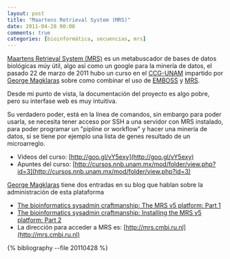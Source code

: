 ```yaml
---
layout: post
title: "Maartens Retrieval System (MRS)"
date: 2011-04-28 00:00
comments: true
categories: [bioinformática, secuencias, mrs]
---
```


[Maartens Retrieval System (MRS)](http://mrs.cmbi.ru.nl)  es un metabuscador de bases de datos biológicas múy útil, algo así como un google para la minería de datos, el pasado 22 de marzo de 2011 hubo un curso en el [CCG-UNAM](http://www.ccg.unam.mx) impartido por [George Magklaras](http://folk.uio.no/georgios/) sobre como combinar el uso de [EMBOSS](http://emboss.sourceforge.net/what) y [MRS](http://mrs.cmbi.ru.nl).

Desde mi punto de vista, la documentación del proyecto es algo pobre, pero su interfase web es muy intuitiva.

Su verdadero poder, está en la línea de comandos, sin embargo para poder usarla, se necesita tener acceso por SSH a una servidor con MRS instalado, para poder programar un "pipline or workflow" y hacer una minería de datos, si se tiene por ejemplo una lista de genes resultado de un microarreglo.

- Videos del curso: [http://goo.gl/vY5exy](http://goo.gl/vY5exy)
- Apuntes del curso: [http://cursos.nnb.unam.mx/mod/folder/view.php?id=3](http://cursos.nnb.unam.mx/mod/folder/view.php?id=3)

[George Magklaras](http://folk.uio.no/georgios/) tiene dos entradas en su blog que hablan sobre la administración de esta plataforma

- [The bioinformatics sysadmin craftmanship: The MRS v5 platform: Part 1](http://epistolatory.blogspot.mx/2011/12/bioinformatics-sysadmin-craftmanship.html)
- [The bioinformatics sysadmin craftmanship: Installing the MRS v5 platform: Part 2](http://epistolatory.blogspot.mx/2012/01/bioinformatics-sysadmin-craftmanship.html)
- La dirección para acceder a MRS es: [http://mrs.cmbi.ru.nl](http://mrs.cmbi.ru.nl)

{% bibliography --file 20110428 %}